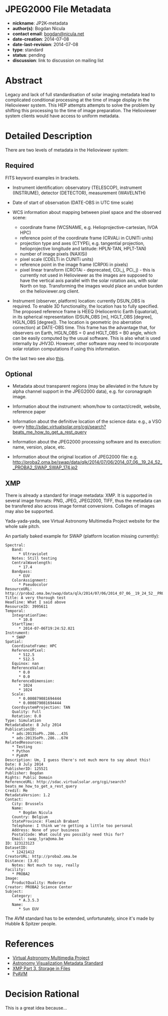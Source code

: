 # JPEG2000 File Metadata
* **nickname**: JP2K-metadata
* **author(s)**: Bogdan Nicula
* **contact email**: bogdan@nicula.net
* **date-creation**: 2014-07-08
* **date-last-revision**: 2014-07-08
* **type**: standard
* **status**: pending
* **discussion**: link to discussion on mailing list

# Abstract
Legacy and lack of full standardisation of solar imaging metadata lead to complicated conditional processing at the time of image display in the Helioviewer system. This HEP attempts attempts to solve the problem by shifting this processing to the time of image preparation. The Helioviewer system clients would have access to uniform metadata.

# Detailed Description
There are two levels of metadata in the Helioviewer system:

## Required

FITS keyword examples in brackets.

* Instrument identification: observatory (TELESCOP), instrument (INSTRUME), detector (DETECTOR), measurement (WAVELNTH)

* Date of start of observation (DATE-OBS in UTC time scale)

* WCS information about mapping between pixel space and the observed scene:
  * coordinate frame (WCSNAME, e.g. Helioprojective-cartesian, IVOA HPC)
  * reference point of the coordinate frame (CRVALi in CUNITi units)
  * projection type and axes (CTYPEi, e.g. tangential projection, helioprojective longitude and latitude: HPLN-TAN, HPLT-TAN)
  * number of image pixels (NAXISi)
  * pixel scale (CDELTi in CUNITi units)
  * reference point in the image frame (CRPIXi in pixels)
  * pixel linear transform (CROTAi - deprecated, CDi_j, PCi_j) - this is currently not used in Helioviewer as the images are supposed to have the vertical axis parallel with the solar rotation axis, with solar North on top. Transforming the images would place an undue burden on the helioviewer.org client.

* Instrument (observer, platform) location: currently DSUN_OBS is required. To enable 3D functionality, the location has to fully specified. The proposed reference frame is HEEQ (Heliocentric Earth Equatorial), in its spherical representation (DSUN_OBS [m], HGLT_OBS [degree], HGLN_OBS [degree]). The location is geometric (no aberration correction) at DATE-OBS time. This frame has the advantage that, for observers on Earth, HGLN_OBS = 0 and HGLT_OBS = B0 angle, which can be easily computed by the usual software. This is also what is used internally by JHV3D. However, other software may need to incorporate solar rotation computations if using this information.

On the last two see also [this](http://www.aanda.org/articles/aa/pdf/2010/07/aa10357-08.pdf). 

## Optional

* Metadata about transparent regions (may be alleviated in the future by alpha channel support in the JPEG2000 data), e.g. for coronagraph image.

* Information about the instrument: whom/how to contact/credit, website, reference paper

* Information about the definitive location of the science data: e.g., a VSO query http://sdac.virtualsolar.org/cgi/search?beats_me_how_to_get_a_rest_query

* Information about the JPEG2000 processing software and its execution: name, version, place, etc.

* Information about the original location of JPEG2000 file: e.g. http://proba2.oma.be/swap/data/qlk/2014/07/06/2014_07_06__19_24_52__PROBA2_SWAP_SWAP_174.jp2

## XMP

There is already a standard for image metadata: XMP. It is supported in several image formats: PNG, JPEG, JPEG2000, TIFF, thus the metadata can be transfered also across image format conversions. Collages of images may also be supported.

Yada-yada-yada, see Virtual Astronomy Multimedia Project website for the whole sale pitch.

An partially baked example for SWAP (platform location missing currently):

```
Spectral:
   Band:
      * Ultraviolet
   Notes: Still testing
   CentralWavelength:
      * 17.4
   Bandpass:
      * EUV
   ColorAssignment:
      * Pseudocolor
ResourceURL: http://proba2.oma.be/swap/data/qlk/2014/07/06/2014_07_06__19_24_52__PROBA2_SWAP_SWAP_174.jp2
Title: A very thorough test
Headline: What I said above
ResourceID: 3995611
Temporal:
   IntegrationTime:
      * 10.0
   StartTime:
      * 2014-07-06T19:24:52.021
Instrument:
   * SWAP
Spatial:
   CoordinateFrame: HPC
   ReferencePixel:
      * 512.5
      * 512.5
   Equinox: nan
   ReferenceValue:
      * 0.0
      * 0.0
   ReferenceDimension:
      * 1024
      * 1024
   Scale:
      * 0.000879081694444
      * 0.000879081694444
   CoordsystemProjection: TAN
   Quality: Full
   Rotation: 0.0
Type: Simulation
MetadataDate: 8 July 2014
PublicationID:
   * ads:2013SoPh..286...43S
   * ads:2013SoPh..286...67H
RelatedResources:
   * Testing
   * Python
   * PyAVM
Description: Um, I guess there's not much more to say about this!
Date: 8 July 2014
PublisherID: 125521
Publisher: Bogdan
Rights: Public Domain
ReferenceURL: http://sdac.virtualsolar.org/cgi/search?beats_me_how_to_get_a_rest_query
Credit: Me
MetadataVersion: 1.2
Contact:
   City: Brussels
   Name:
      * Bogdan Nicula
   Country: Belgium
   StateProvince: Flemish Brabant
   Telephone: I think we're getting a little too personal
   Address: None of your business
   PostalCode: What could you possibly need this for?
   Email: swap_lyra@oma.be
ID: 123123123
DatasetID:
   * 12421412
CreatorURL: http://proba2.oma.be
Distance: [3.0]
   Notes: Not much to say, really
Facility:
   * PROBA2
Image:
   ProductQuality: Moderate
Creator: PROBA2 Science Center
Subject:
   Category:
      * A.3.5.3
   Name:
      * Sun EUV
```

The AVM standard has to be extended, unfortunately, since it's made by Hubble & Spitzer people.

# References
* [Virtual Astronomy Multimedia Project](http://www.virtualastronomy.org)
* [Astronomy Visualization Metadata Standard](http://www.virtualastronomy.org/AVM_DRAFTVersion12_rlh02.pdf)
* [XMP Part 3, Storage in Files](http://wwwimages.adobe.com/content/dam/Adobe/en/devnet/xmp/pdfs/XMPSpecificationPart3.pdf)
* [PyAVM](https://github.com/bogdanni/pyavm)

# Decision Rational
This is a great idea because...
